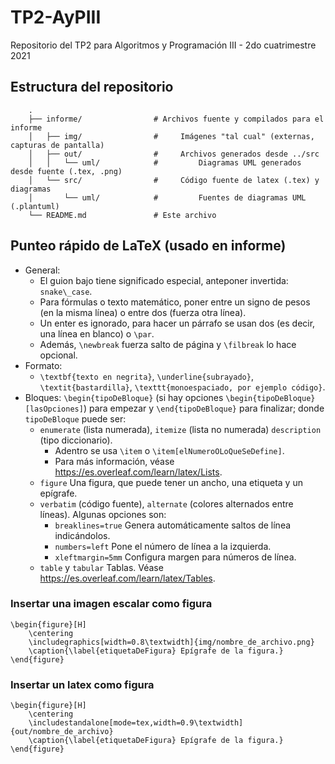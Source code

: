# TP2-AyPIII
Repositorio del TP2 para Algoritmos y Programación III - 2do cuatrimestre 2021

## Estructura del repositorio
```
    .
    ├── informe/                # Archivos fuente y compilados para el informe
    │   ├── img/                #     Imágenes "tal cual" (externas, capturas de pantalla)
    │   ├── out/                #     Archivos generados desde ../src
    │   │   └── uml/            #         Diagramas UML generados desde fuente (.tex, .png)
    │   └── src/                #     Código fuente de latex (.tex) y diagramas
    │       └── uml/            #         Fuentes de diagramas UML (.plantuml)
    └── README.md               # Este archivo
```

## Punteo rápido de LaTeX (usado en informe)
* General:
    * El guion bajo tiene significado especial, anteponer invertida: `snake\_case`.
    * Para fórmulas o texto matemático, poner entre un signo de pesos (en la misma línea) o entre dos (fuerza otra línea).
    * Un enter es ignorado, para hacer un párrafo se usan dos (es decir, una línea en blanco) o `\par`.
    * Además, `\newbreak` fuerza salto de página y `\filbreak` lo hace opcional.
* Formato:
    * `\textbf{texto en negrita}`, `\underline{subrayado}`, `\textit{bastardilla}`, `\texttt{monoespaciado, por ejemplo código}`.
* Bloques: `\begin{tipoDeBloque}` (si hay opciones `\begin{tipoDeBloque}[lasOpciones]`) para empezar y `\end{tipoDeBloque}` para finalizar; donde `tipoDeBloque` puede ser:
    * `enumerate` (lista numerada), `itemize` (lista no numerada) `description` (tipo diccionario).
        * Adentro se usa `\item` o `\item[elNumeroOLoQueSeDefine]`.
        * Para más información, véase https://es.overleaf.com/learn/latex/Lists.
    * `figure` Una figura, que puede tener un ancho, una etiqueta y un epígrafe.
    * `verbatim` (código fuente), `alternate` (colores alternados entre líneas). Algunas opciones son:
        * `breaklines=true` Genera automáticamente saltos de línea indicándolos.
        * `numbers=left` Pone el número de línea a la izquierda.
        * `xleftmargin=5mm` Configura margen para números de línea.
    * `table` y `tabular` Tablas. Véase https://es.overleaf.com/learn/latex/Tables.

### Insertar una imagen escalar como figura

```
\begin{figure}[H]
    \centering
    \includegraphics[width=0.8\textwidth]{img/nombre_de_archivo.png}
    \caption{\label{etiquetaDeFigura} Epígrafe de la figura.}
\end{figure}
```

### Insertar un latex como figura

```
\begin{figure}[H]
    \centering
    \includestandalone[mode=tex,width=0.9\textwidth]{out/nombre_de_archivo}
    \caption{\label{etiquetaDeFigura} Epígrafe de la figura.}
\end{figure}

```
